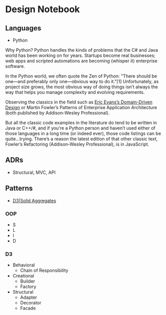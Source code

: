 # Design Notebook

## Languages
- Python

Why Python?
Python handles the kinds of problems that the C# and Java world has been working on for years. Startups become real businesses; web apps and scripted automations are becoming (whisper it) enterprise software.

In the Python world, we often quote the Zen of Python: "There should be one—​and preferably only one—​obvious way to do it."[1] Unfortunately, as project size grows, the most obvious way of doing things isn’t always the way that helps you manage complexity and evolving requirements.

Observing the classics in the field such as [Eric Evans’s Domain-Driven Design](../design/methods/d3/reference/domain-driven-design.pdf) or Martin Fowler’s Patterns of Enterprise Application Architecture (both published by Addison-Wesley Professional).

But all the classic code examples in the literature do tend to be written in Java or C++/#, and if you’re a Python person and haven’t used either of those languages in a long time (or indeed ever), those code listings can be quite…​trying. There’s a reason the latest edition of that other classic text, Fowler’s Refactoring (Addison-Wesley Professional), is in JavaScript.

## ADRs
- Structural, MVC, API

## Patterns
- [D3|Solid Aggregates](./methods/d3/aggregates.json)

### OOP

- S
- L
- I
- D

### D3

- Behavioral
    - Chain of Responsibility
- Creational
    - Builder
    - Factory
- Structural
    - Adapter
    - Decorator
    - Facade